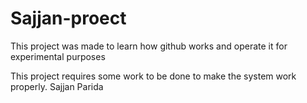 # Sajjan-proect
This project was made to learn how github works and operate it for experimental purposes

This project requires some work to be done to make the system work properly.
Sajjan Parida
